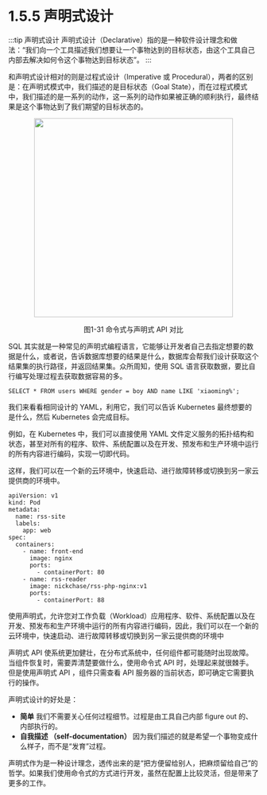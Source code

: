 # 1.5.5 声明式设计

:::tip 声明式设计
声明式设计（Declarative）指的是一种软件设计理念和做法：“我们向一个工具描述我们想要让一个事物达到的目标状态，由这个工具自己内部去解决如何令这个事物达到目标状态”。
:::

和声明式设计相对的则是过程式设计（Imperative 或 Procedural），两者的区别是：在声明式模式中，我们描述的是目标状态（Goal State），而在过程式模式中，我们描述的是一系列的动作，这一系列的动作如果被正确的顺利执行，最终结果是这个事物达到了我们期望的目标状态的。

<div  align="center">
	<img src="../assets/declarative.svg" width = "400"  align=center />
	<p>图1-31 命令式与声明式 API 对比</p>
</div>

SQL 其实就是一种常见的声明式编程语言，它能够让开发者自己去指定想要的数据是什么，或者说，告诉数据库想要的结果是什么，数据库会帮我们设计获取这个结果集的执行路径，并返回结果集。众所周知，使用 SQL 语言获取数据，要比自行编写处理过程去获取数据容易的多。

```plain
SELECT * FROM users WHERE gender = boy AND name LIKE 'xiaoming%';
```

我们来看看相同设计的 YAML，利用它，我们可以告诉 Kubernetes 最终想要的是什么，然后 Kubernetes 会完成目标。

例如，在 Kubernetes 中，我们可以直接使用 YAML 文件定义服务的拓扑结构和状态，甚至对所有的程序、软件、系统配置以及在开发、预发布和生产环境中运行的所有内容进行编码，实现一切即代码。 

这样，我们可以在一个新的云环境中，快速启动、进行故障转移或切换到另一家云提供商的环境中。

```plain
apiVersion: v1
kind: Pod
metadata:
  name: rss-site
  labels:
    app: web
spec:
  containers:
    - name: front-end
      image: nginx
      ports:
        - containerPort: 80
    - name: rss-reader
      image: nickchase/rss-php-nginx:v1
      ports:
        - containerPort: 88
```

使用声明式，允许您对工作负载（Workload）应用程序、软件、系统配置以及在开发、预发布和生产环境中运行的所有内容进行编码，因此，我们可以在一个新的云环境中，快速启动、进行故障转移或切换到另一家云提供商的环境中


声明式 API 使系统更加健壮，在分布式系统中，任何组件都可能随时出现故障。当组件恢复时，需要弄清楚要做什么，使用命令式 API 时，处理起来就很棘手。但是使用声明式 API ，组件只需查看 API 服务器的当前状态，即可确定它需要执行的操作。

声明式设计的好处是：

- **简单** 我们不需要关心任何过程细节。过程是由工具自己内部 figure out 的、内部执行的。
- **自我描述 （self-documentation）** 因为我们描述的就是希望一个事物变成什么样子，而不是“发育”过程。

声明式作为是一种设计理念，透传出来的是“把方便留给别人，把麻烦留给自己”的哲学。如果我们使用命令式的方式进行开发，虽然在配置上比较灵活，但是带来了更多的工作。


